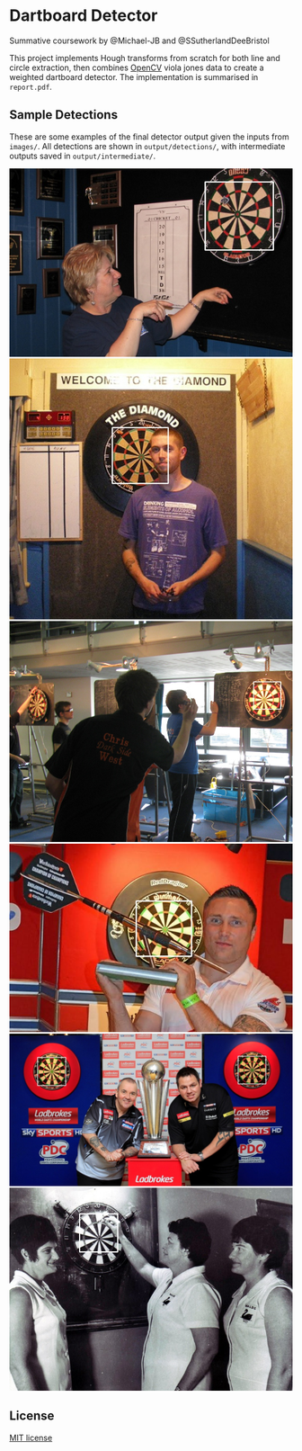 # Dartboard Detector
Summative coursework by @Michael-JB and @SSutherlandDeeBristol

This project implements Hough transforms from scratch for both line and circle extraction, then combines [OpenCV](https://github.com/opencv/opencv) viola jones data to create a weighted dartboard detector. The implementation is summarised in `report.pdf`.

## Sample Detections

These are some examples of the final detector output given the inputs from `images/`. All detections are shown in `output/detections/`, with intermediate outputs saved in `output/intermediate/`.

![Dart 0](/output/dart0overlay.jpg)
![Dart 7](/output/dart7overlay.jpg)
![Dart 8](/output/dart8overlay.jpg)
![Dart 13](/output/dart13overlay.jpg)
![Dart 14](/output/dart14overlay.jpg)
![Dart 15](/output/dart15overlay.jpg)

## License

[MIT license](./LICENSE)

